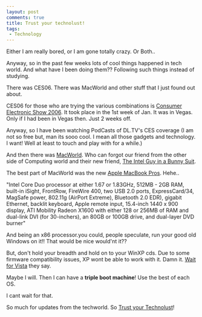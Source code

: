 ```yaml
---
layout: post
comments: true
title: Trust your technolust!
tags:
 - Technology
---
```


Either I am really bored, or I am gone totally crazy. Or Both..

Anyway, so in the past few weeks lots of cool things happened in tech world. And what have I been doing them?? Following such things instead of studying.

There was CES06. There was MacWorld and other stuff that I just found out about.

CES06 for those who are trying the various combinations is [Consumer Electronic Show 2006][0]. It took place in the 1st week of Jan. It was in Vegas. Only if I had been in Vegas then. Just 2 weeks off.

Anyway, so I have been watching PodCasts of DL.TV's CES coverage (I am not so free but, man its sooo cool. I mean all those gadgets and technology. I want! Well at least to touch and play with for a while.)

And then there was [MacWorld][1]. Who can forgot our friend from the other side of Computing world and their new friend, [The Intel Guy in a Bunny Suit][2].

The best part of MacWorld was the new [Apple MacBook Pros][3]. Hehe..

"Intel Core Duo processor at either 1.67 or 1.83GHz, 512MB - 2GB RAM, built-in iSight, FrontRow, FireWire 400, two USB 2.0 ports, ExpressCard/34, MagSafe power, 802.11g (AirPort Extreme), Bluetooth 2.0 EDR), gigabit Ethernet, backlit keyboard, Apple remote input, 15.4-inch 1440 x 900 display, ATI Mobility Radeon X1600 with either 128 or 256MB of RAM and dual-link DVI (for 30-inchers), an 80GB or 100GB drive, and dual-layer DVD burner"

And being an x86 processor.you could, people speculate, run your good old Windows on it!! That would be nice would'nt it??

But, don't hold your breadth and hold on to your WinXP cds. Due to some firmware compatibility issues, XP wont be able to work with it. Damn it. [Wait for Vista][4] they say.

Maybe I will. Then I can have a **triple boot machine**! Use the best of each OS.

I cant wait for that.

So much for updates from the techworld. So [Trust your Technolust][5]!


[0]: http://www.cesweb.org
[1]: http://www.macworldexpo.com/
[2]: http://www.engadget.com/media/2006/01/MACINTEL1.jpg
[3]: http://engadget.com/2006/01/10/apple-leaps-ahead-with-dual-core-intel-macbook-pro/
[4]: http://www.engadget.com/2006/01/11/no-xp-on-intel-macs-but-vista-is-good-to-go/
[5]: http://hak5.org/
